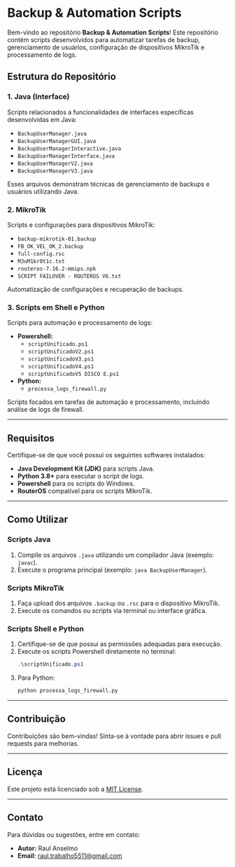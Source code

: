 # Backup & Automation Scripts

Bem-vindo ao repositório **Backup & Automation Scripts**! Este repositório contém scripts desenvolvidos para automatizar tarefas de backup, gerenciamento de usuários, configuração de dispositivos MikroTik e processamento de logs.

## Estrutura do Repositório

### 1. **Java (Interface)**
Scripts relacionados a funcionalidades de interfaces específicas desenvolvidas em Java:
- `BackupUserManager.java`
- `BackupUserManagerGUI.java`
- `BackupUserManagerInteractive.java`
- `BackupUserManagerInterface.java`
- `BackupUserManagerV2.java`
- `BackupUserManagerV3.java`

Esses arquivos demonstram técnicas de gerenciamento de backups e usuários utilizando Java.

### 2. **MikroTik**
Scripts e configurações para dispositivos MikroTik:
- `backup-mikrotik-01.backup`
- `FB_OK_VEL_OK_2.backup`
- `full-config.rsc`
- `M3uM1kr0t1c.txt`
- `routeros-7.16.2-mmips.npk`
- `SCRIPT FAILOVER - ROUTEROS V6.txt`

Automatização de configurações e recuperação de backups.

### 3. **Scripts em Shell e Python**
Scripts para automação e processamento de logs:
- **Powershell:**
  - `scriptUnificado.ps1`
  - `scriptUnificadoV2.ps1`
  - `scriptUnificadoV3.ps1`
  - `scriptUnificadoV4.ps1`
  - `scriptUnificadoV5 DISCO E.ps1`
- **Python:**
  - `processa_logs_firewall.py`

Scripts focados em tarefas de automação e processamento, incluindo análise de logs de firewall.

---

## Requisitos

Certifique-se de que você possui os seguintes softwares instalados:

- **Java Development Kit (JDK)** para scripts Java.
- **Python 3.8+** para executar o script de logs.
- **Powershell** para os scripts do Windows.
- **RouterOS** compatível para os scripts MikroTik.

---

## Como Utilizar

### Scripts Java
1. Compile os arquivos `.java` utilizando um compilador Java (exemplo: `javac`).
2. Execute o programa principal (exemplo: `java BackupUserManager`).

### Scripts MikroTik
1. Faça upload dos arquivos `.backup` ou `.rsc` para o dispositivo MikroTik.
2. Execute os comandos ou scripts via terminal ou interface gráfica.

### Scripts Shell e Python
1. Certifique-se de que possui as permissões adequadas para execução.
2. Execute os scripts Powershell diretamente no terminal:
   ```powershell
   .\scriptUnificado.ps1
   ```
3. Para Python:
   ```bash
   python processa_logs_firewall.py
   ```

---

## Contribuição

Contribuições são bem-vindas! Sinta-se à vontade para abrir issues e pull requests para melhorias.

---

## Licença

Este projeto está licenciado sob a [MIT License](LICENSE).

---

## Contato

Para dúvidas ou sugestões, entre em contato:

- **Autor:** Raul Anselmo
- **Email:** raul.trabalho5511@gmail.com
```

